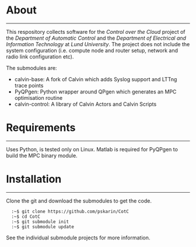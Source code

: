 # About
--------------------------------------------------------------------------------
This respository collects software for the *Control over the Cloud* project of the *Department of Automatic Control* and the *Department of Electrical and Information Technology* at *Lund University*. The project does not include the system configuration (i.e. compute node and router setup, network and radio link configuration etc).

The submodules are:

* calvin-base: A fork of Calvin which adds Syslog support and LTTng trace points
* PyQPgen: Python wrapper around QPgen which generates an MPC optimisation routine
* calvin-control: A library of Calvin Actors and Calvin Scripts


# Requirements
--------------------------------------------------------------------------------
Uses Python, is tested only on Linux. Matlab is required for PyQPgen to build the MPC binary module.

# Installation
--------------------------------------------------------------------------------
Clone the git and download the submodules to get the code.
```
  :~$ git clone https://github.com/pskarin/CotC
  :~$ cd CotC
  :~$ git submodule init
  :~$ git submodule update
```
See the individual submodule projects for more information.

